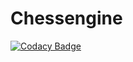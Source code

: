 # Chessengine

[![Codacy Badge](https://api.codacy.com/project/badge/Grade/69ddbcfb171e4f9d85c2f6be3421c0ee)](https://app.codacy.com/gh/ppipelin/chessengine?utm_source=github.com&utm_medium=referral&utm_content=ppipelin/chessengine&utm_campaign=Badge_Grade_Settings)
